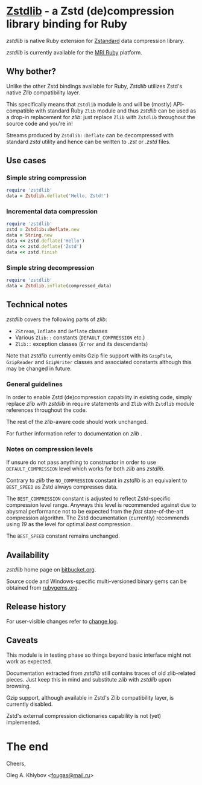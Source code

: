 # [Zstdlib](https://bitbucket.org/fougas/zstdlib) - a Zstd (de)compression library binding for Ruby

_zstdlib_ is native Ruby extension for [Zstandard](https://facebook.github.io/zstd/) data compression library.

_zstdlib_ is currently available for the [MRI Ruby](https://www.ruby-lang.org/) platform.

## Why bother?

Unlike the other Zstd bindings available for Ruby, *Zstdlib* utilizes Zstd's native *Zlib* compatibility layer. 

This specifically means that `Zstdlib` module is and will be (mostly)  API-compatible with standard Ruby `Zlib` module and thus _zstdlib_ can be used as a drop-in replacement for _zlib_: just replace `Zlib` with `Zstdlib` throughout the source code and you're in!

Streams produced by `Zstdlib::Deflate` can be decompressed with standard _zstd_ utility and hence can be written to _.zst_ or _.zstd_ files.

## Use cases

### Simple string compression
````ruby
require 'zstdlib'
data = Zstdlib.deflate('Hello, Zstd!')
````

### Incremental data compression
````ruby
require 'zstdlib'
zstd = Zstdlib::Deflate.new
data = String.new
data << zstd.deflate('Hello')
data << zstd.deflate('Zstd')
data << zstd.finish
````

### Simple string decompression
````ruby
require 'zstdlib'
data = Zstdlib.inflate(compressed_data)
````

## Technical notes

_zstdlib_ covers the following parts of _zlib_:

- `ZStream`, `Inflate` and `Deflate` classes
- Various `Zlib::` constants (`DEFAULT_COMPRESSION` etc.)
- `Zlib::` exception classes (`Error` and its descendants)

Note that _zstdlib_ currently omits Gzip file support with its `GzipFile`, `GzipReader` and `GzipWriter` classes
and associated constants although this may be changed in future.

### General guidelines

In order to enable Zstd (de)compression capability in existing code, simply replace _zlib_ with _zstdlib_ in require statements and
`Zlib` with `Zstdlib` module references throughout the code.

The rest of the _zlib_-aware code should work unchanged.

For further information refer to documentation on _zlib_ .
                                            

### Notes on compression levels

If unsure do not pass anything to constructor in order to use `DEFAULT_COMPRESSION` level which works for both _zlib_ ans _zstdlib_.

Contrary to _zlib_ the `NO_COMPRESSION` constant in _zstdlib_ is an equivalent to `BEST_SPEED` as Zstd always compresses data.

The `BEST_COMPRESSION` constant is adjusted to reflect Zstd-specific compression level range.
Anyways this level is recommended against due to abysmal performance not to be expected from the *fast* state-of-the-art compression algorithm. 
The Zstd documentation (currently) recommends using *19* as the level for optimal *best* compression.

The `BEST_SPEED` constant remains unchanged.

## Availability

_zstdlib_ home page on [bitbucket.org](https://bitbucket.org/fougas/zstdlib).

Source code and Windows-specific multi-versioned binary gems can be obtained from [rubygems.org](https://rubygems.org/gems/zstdlib).

## Release history

For user-visible changes refer to [change log](/CHANGES.md).

## Caveats

This module is in testing phase so things beyond basic interface might not work as expected. 

Documentation extracted from _zstdlib_ still contains traces of old zlib-related pieces.
Just keep this in mind and substitute *zlib* with *zstdlib* upon browsing.

Gzip support, although available in Zstd's Zlib compatibility layer, is currently disabled.

Zstd's external compression dictionaries capability is not (yet) implemented.

# The end

Cheers,

Oleg A. Khlybov <[fougas@mail.ru](mailto:fougas@mail.ru)>
